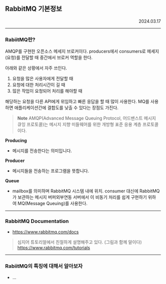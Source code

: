 ## RabbitMQ 기본정보
<div style="text-align:right">2024.03.17</div>


---
### RabiitMQ란?
AMQP를 구현한 오픈소스 메세지 브로커이다.
producers에서 consumers로 메세지(요청)를 전달할 때 중간에서 브로커 역할을 한다.

아래와 같은 상황에서 자주 쓰인다.
1. 요청을 많은 사용자에게 전달할 때
2. 요청에 대한 처리시간이 길 때
3. 많은 작업이 요청되어 처리를 해야할 때

해당하는 요청을 다른 API에게 위임하고 빠른 응답을 할 때 많이 사용한다. MQ를 사용하면 애플리케이션간에 결합도를 낮출 수 있다는 장점도 가진다.


> __Note__ 
> AMQP(Advanced Message Queuing Protocol, 어드밴스트 메시지 큐잉 프로토콜)는 메시지 지향 미들웨어를 위한 개방형 표준 응용 계층 프로토콜이다.

__Producing__
- 메시지를 전송한다는 의미입니다.

__Producer__
- 메시지들을 전송하는 프로그램을 뜻합니다.

__Queue__
- mailbox를 의미하며 RabbitMQ 시스템 내에 위치. consumer 대신에 RabbitMQ가 보관하는 메시지 버퍼외부연동 서버에서 이 비동기 처리를 쉽게 구현하기 위하여 MQ(Message Queuing)를 사용한다.

---
### RabbitMQ Documentation
- https://www.rabbitmq.com/docs

> 심지어 튜토리얼에서 친절하게 설명해주고 있다. (그림과 함께 말이다)
> https://www.rabbitmq.com/tutorials


---
### RabiitMQ의 특징에 대해서 알아보자
- ...
